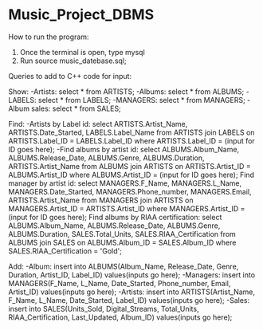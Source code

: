 # Music_Project_DBMS
How to run the program:
1) Once the terminal is open, type mysql
2) Run source music_datebase.sql;

Queries to add to C++ code for input:

Show:
-Artists: select * from ARTISTS;
-Albums: select * from ALBUMS;
-LABELS: select * from LABELS;
-MANAGERS: select * from MANAGERS;
-Album sales: select * from SALES;

Find:
-Artists by Label id: select ARTISTS.Artist_Name, ARTISTS.Date_Started, LABELS.Label_Name from ARTISTS join LABELS on ARTISTS.Label_ID = LABELS.Label_ID where ARTISTS.Label_ID = (input for ID goes here);
-Find albums by artist id: select ALBUMS.Album_Name, ALBUMS.Release_Date, ALBUMS.Genre, ALBUMS.Duration, ARTISTS.Artist_Name from ALBUMS join ARTISTS on ARTISTS.Artist_ID = ALBUMS.Artist_ID where ALBUMS.Artist_ID = (input for ID goes here);
Find manager by artist id: select MANAGERS.F_Name, MANAGERS.L_Name, MANAGERS.Date_Started, MANAGERS.Phone_number, MANAGERS.Email, ARTISTS.Artist_Name from MANAGERS join ARTISTS on MANAGERS.Artist_ID = ARTISTS.Artist_ID where MANAGERS.Artist_ID = (input for ID goes here);
Find albums by RIAA certification: select ALBUMS.Album_Name, ALBUMS.Release_Date, ALBUMS.Genre, ALBUMS.Duration, SALES.Total_Units, SALES.RIAA_Certification from ALBUMS join 
SALES on ALBUMS.Album_ID = SALES.Album_ID where SALES.RIAA_Certification = 'Gold';

Add:
-Album: insert into ALBUMS(Album_Name, Release_Date, Genre, Duration, Artist_ID, Label_ID) values(inputs go here);
-Managers: insert into MANAGERS(F_Name, L_Name, Date_Started, Phone_number, Email, Artist_ID) values(inputs go here);
-Artists: insert into ARTISTS(Artist_Name, F_Name, L_Name, Date_Started, Label_ID) values(inputs go here);
-Sales: insert into SALES(Units_Sold, Digital_Streams, Total_Units, RIAA_Certification, Last_Updated, Album_ID) values(inputs go here);
